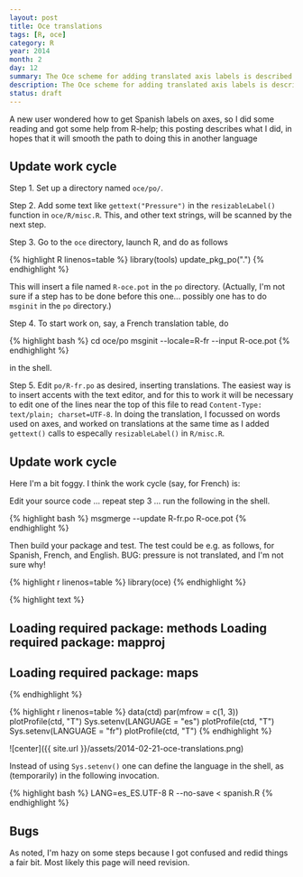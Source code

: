 ```yaml
---
layout: post
title: Oce translations
tags: [R, oce]
category: R
year: 2014
month: 2
day: 12
summary: The Oce scheme for adding translated axis labels is described.
description: The Oce scheme for adding translated axis labels is described.
status: draft
---
```


A new user wondered how to get Spanish labels on axes, so I did some reading and got some help from R-help; this posting describes what I did, in hopes that it will smooth the path to doing this in another language

## Update work cycle

Step 1. Set up a directory named ``oce/po/``.

Step 2. Add some text like ``gettext("Pressure")`` in the ``resizableLabel()`` function in ``oce/R/misc.R``.  This, and other text strings, will be scanned by the next step.

Step 3. Go to the ``oce`` directory, launch R, and do as follows

{% highlight R linenos=table %}
library(tools)
update_pkg_po(".")
{% endhighlight %}

This will insert a file named ``R-oce.pot`` in the ``po`` directory.  (Actually, I'm not sure if a step has to be done before this one... possibly one has to do ``msginit`` in the ``po`` directory.)

Step 4. To start work on, say, a French translation table, do

{% highlight bash %}
cd oce/po
msginit --locale=R-fr --input R-oce.pot
{% endhighlight %}

in the shell.

Step 5. Edit ``po/R-fr.po`` as desired, inserting translations.  The easiest way is to insert accents with the text editor, and for this to work it will be necessary to edit one of the lines near the top of this file to read ``Content-Type: text/plain; charset=UTF-8``.  In doing the translation, I focussed on words used on axes, and worked on translations at the same time as I added ``gettext()`` calls to especally ``resizableLabel()`` in ``R/misc.R``.

## Update work cycle

Here I'm a bit foggy.  I think the work cycle (say, for French) is:

Edit your source code ... repeat step 3 ... run the following in the shell.

{% highlight bash %}
msgmerge --update R-fr.po R-oce.pot
{% endhighlight %}

Then build your package and test.  The test could be e.g. as follows, for Spanish, French, and English.  BUG: pressure is not translated, and I'm not sure why!


{% highlight r linenos=table %}
library(oce)
{% endhighlight %}



{% highlight text %}
## Loading required package: methods Loading required package: mapproj
## Loading required package: maps
{% endhighlight %}



{% highlight r linenos=table %}
data(ctd)
par(mfrow = c(1, 3))
plotProfile(ctd, "T")
Sys.setenv(LANGUAGE = "es")
plotProfile(ctd, "T")
Sys.setenv(LANGUAGE = "fr")
plotProfile(ctd, "T")
{% endhighlight %}

![center]({{ site.url }}/assets/2014-02-21-oce-translations.png) 


Instead of using ``Sys.setenv()`` one can define the language in the shell, as (temporarily) in the following invocation.

{% highlight bash %}
LANG=es_ES.UTF-8 R --no-save < spanish.R
{% endhighlight %}

## Bugs

As noted, I'm hazy on some steps because I got confused and redid things a fair bit.  Most likely this page will need revision.


